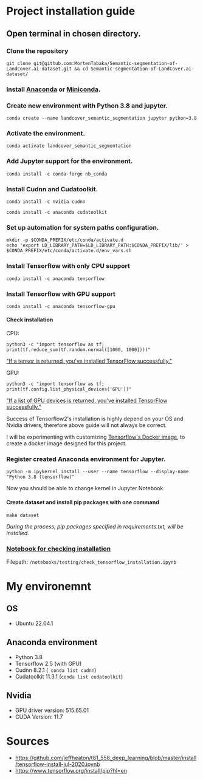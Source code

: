 # Project installation guide

## Open terminal in chosen directory. 

### Clone the repository
```
git clone git@github.com:MortenTabaka/Semantic-segmentation-of-LandCover.ai-dataset.git && cd Semantic-segmentation-of-LandCover.ai-dataset/
```
### Install [Anaconda](https://docs.anaconda.com/anaconda/install/index.html) or [Miniconda](https://docs.conda.io/en/latest/miniconda.html).

### Create new environment with Python 3.8 and jupyter.
```
conda create --name landcover_semantic_segmentation jupyter python=3.8
```
### Activate the environment.
```
conda activate landcover_semantic_segmentation
```
### Add Jupyter support for the environment.
```
conda install -c conda-forge nb_conda
```
### Install Cudnn and Cudatoolkit.
```
conda install -c nvidia cudnn
```
```
conda install -c anaconda cudatoolkit
```
### Set up automation for system paths configuration.
```
mkdir -p $CONDA_PREFIX/etc/conda/activate.d
echo 'export LD_LIBRARY_PATH=$LD_LIBRARY_PATH:$CONDA_PREFIX/lib/' > $CONDA_PREFIX/etc/conda/activate.d/env_vars.sh
```
### Install Tensorflow with only CPU support
```
conda install -c anaconda tensorflow
```
### Install Tensorflow with GPU support
```
conda install -c anaconda tensorflow-gpu
```
#### Check installation 
CPU: 
```
python3 -c "import tensorflow as tf; print(tf.reduce_sum(tf.random.normal([1000, 1000])))"
```
["If a tensor is returned, you've installed TensorFlow successfully."](https://www.tensorflow.org/install/pip?hl=en)

GPU:
```
python3 -c "import tensorflow as tf; print(tf.config.list_physical_devices('GPU'))"
```
["If a list of GPU devices is returned, you've installed TensorFlow successfully."](https://www.tensorflow.org/install/pip?hl=en)

Success of Tensorflow2's installation is highly depend on your OS and Nvidia drivers, therefore above guide will not always be correct.

I will be experimenting with customizing [Tensorflow's Docker image](https://www.tensorflow.org/install/docker?hl=en), to create a docker image designed for this project.

### Register created Anaconda environment for Jupyter.
```
python -m ipykernel install --user --name tensorflow --display-name "Python 3.8 (tensorflow)"
```
Now you should be able to change kernel in Jupyter Notebook.
#### Create dataset and install pip packages with one command
```
make dataset
``` 
*During the process, pip packages specified in requirements.txt, will be installed.*

### [Notebook for checking installation](https://github.com/MortenTabaka/main/notebooks/testing/check_tensorflow_installation.ipynb)
Filepath: `/notebooks/testing/check_tensorflow_installation.ipynb`

# My environemnt 
## OS
* Ubuntu 22.04.1

## Anaconda environment
* Python 3.8
* Tensorflow 2.5 (with GPU)
* Cudnn 8.2.1 (` conda list cudnn`)
* Cudatoolkit 11.3.1 (`conda list cudatoolkit`)

## Nvidia
* GPU driver version: 515.65.01 
* CUDA Version: 11.7  

# Sources
* https://github.com/jeffheaton/t81_558_deep_learning/blob/master/install/tensorflow-install-jul-2020.ipynb
* https://www.tensorflow.org/install/pip?hl=en
